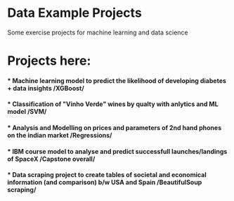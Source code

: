 # Data Example Projects
 Some exercise projects for machine learning and data science
 
# Projects here:

#### * Machine learning model to predict the likelihood of developing diabetes + data insights /XGBoost/
#### * Classification of "Vinho Verde" wines by qualty with anlytics and ML model /SVM/
#### * Analysis and Modelling on prices and parameters of 2nd hand phones on the indian market /Regressions/
#### * IBM course model to analyse and predict successfull launches/landings of SpaceX /Capstone overall/
#### * Data scraping project to create tables of societal and economical information (and comparison) b/w USA and Spain /BeautifulSoup scraping/

 
